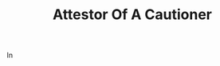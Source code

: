 ---
title: Attestor Of A Cautioner
letter: A
permalink: "/definitions/attestor-of-a-cautioner.html"
body: In
published_at: '2018-07-07'
layout: post
---